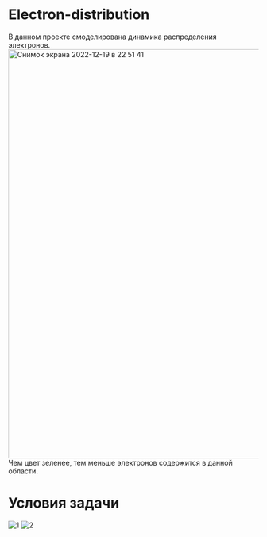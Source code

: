 # Electron-distribution
В данном проекте смоделирована динамика распределения электронов.
<img width="824" alt="Снимок экрана 2022-12-19 в 22 51 41" src="https://user-images.githubusercontent.com/50997210/208510142-aa547074-c4bd-4226-b91c-b5f86f415947.png">
Чем цвет зеленее, тем меньше электронов содержится в данной области.
# Условия задачи
![1](https://user-images.githubusercontent.com/50997210/208509592-fa86655c-ea5b-4a4d-843a-4881ecc2066e.jpeg)
![2](https://user-images.githubusercontent.com/50997210/208509599-67e78b11-aed3-4c61-bec7-399ca530bb70.JPG)
